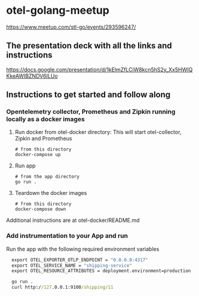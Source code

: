 # otel-golang-meetup
https://www.meetup.com/stl-go/events/293596247/

## The presentation deck with all the links and instructions
https://docs.google.com/presentation/d/1kElmZfLCjW8kcn5hS2y_Xx5HWIQKkeAWIBZNDV6ILUo

## Instructions to get started and follow along

### Opentelemetry collector, Prometheus and Zipkin running locally as a docker images

1. Run docker from otel-docker directory: This will start otel-collector, Zipkin and Prometheus

    ```shell script
    # from this directory
    docker-compose up
    ```

2. Run  app

    ```shell script
    # from the app directory
    go run .
    ```

3. Teardown the docker images

    ```shell script
    # from this directory
    docker-compose down
    ```

Additional instructions are at otel-docker/README.md

### Add instrumentation to your App and run

Run the app with the following required environment variables

```cmd
  export OTEL_EXPORTER_OTLP_ENDPOINT = "0.0.0.0:4317"
  export OTEL_SERVICE_NAME = "shipping-service"
  export OTEL_RESOURCE_ATTRIBUTES = deployment.environment=production
  ```

```cmd
  go run .
  curl http://127.0.0.1:9100/shipping/11
  ```